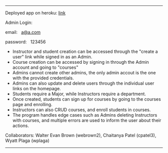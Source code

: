 ***********************************
Deployed app on heroku: [link](https://csc-517-program-2webrown2-cpat.herokuapp.com/)

Admin Login:

email:      &nbsp;      a@a.com

password:   &nbsp;      123456

- Instructor and student creation can be accessed through the "create a user" link while signed in as an Admin.
- Course creation can be accessed by signing in through the Admin account and going to "courses"
- Admins cannot create other admins, the only admin accout is the one with the provided credentials.
- Admins can also update and delete users through the individual user links on the homepage.
- Students require a Major, while Instructors require a department. 
- Once created, students can sign up for courses by going to the courses page and enrolling. 
- Instructors can also CRUD courses, and enroll students in courses. 
- The program handles edge cases such as Admins deleting Instructors with courses, and multiple errors are used to inform the user about their actions.

Collaborators: Walter Evan Brown (webrown2), Chaitanya Patel (cpatel3), Wyatt Plaga (wplaga)
***********************************

